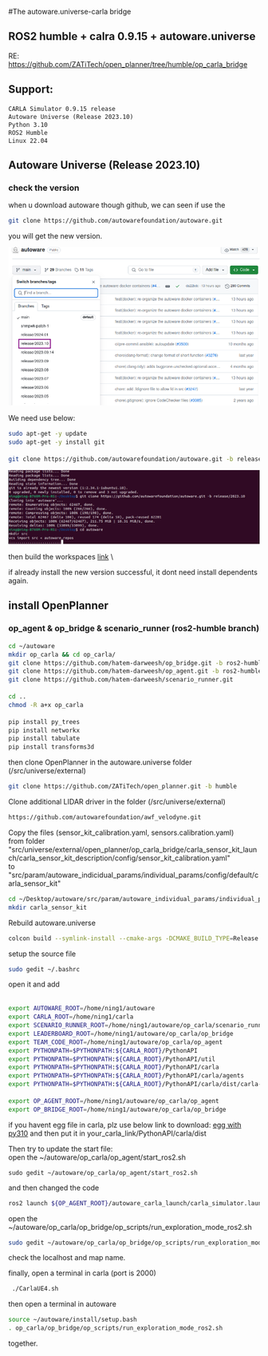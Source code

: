 #The autoware.universe-carla bridge
## ROS2 humble + calra 0.9.15 + autoware.universe

RE: https://github.com/ZATiTech/open_planner/tree/humble/op_carla_bridge

## Support:

    CARLA Simulator 0.9.15 release 
    Autoware Universe (Release 2023.10) 
    Python 3.10 
    ROS2 Humble  
    Linux 22.04 


## Autoware Universe (Release 2023.10) 
### check the version 
when u download autoware though github, we can seen if use the 
```bash
git clone https://github.com/autowarefoundation/autoware.git 
```
you will get the new version. 

![autoware_release](https://github.com/ningdian112/jiaocheng/blob/f33c4e35bde97d8c440e0754eb5a3c2b66227f4b/240307/image/2024-03-07_15-05.png)

We need use below:
``` bash 
sudo apt-get -y update
sudo apt-get -y install git

git clone https://github.com/autowarefoundation/autoware.git -b release/2023.10
```
![the downloading](https://github.com/ningdian112/jiaocheng/blob/87c602ddf1f22c084793558dbb7b3ba8d995c7ea/240307/image/2024-03-07_15-14.png)

then build the workspaces [link](https://autowarefoundation.github.io/autoware-documentation/main/installation/autoware/source-installation/) \

if already install the new version successful, it dont need install dependents again. 


## install OpenPlanner

### op_agent & op_bridge & scenario_runner (ros2-humble branch) 

```bash
cd ~/autoware
mkdir op_carla && cd op_carla/
git clone https://github.com/hatem-darweesh/op_bridge.git -b ros2-humble
git clone https://github.com/hatem-darweesh/op_agent.git -b ros2-humble
git clone https://github.com/hatem-darweesh/scenario_runner.git

cd ..
chmod -R a+x op_carla

pip install py_trees
pip install networkx
pip install tabulate
pip install transforms3d
```
then clone OpenPlanner in the autoware.universe folder (/src/universe/external) 
```bash
git clone https://github.com/ZATiTech/open_planner.git -b humble
```

Clone additional LIDAR driver in the folder (/src/universe/external)

```bash
https://github.com/autowarefoundation/awf_velodyne.git
```
Copy the files (sensor_kit_calibration.yaml, sensors.calibration.yaml)  \
from folder "src/universe/external/open_planner/op_carla_bridge/carla_sensor_kit_launch/carla_sensor_kit_description/config/sensor_kit_calibration.yaml"  \
to "src/param/autoware_indicidual_params/individual_params/config/default/carla_sensor_kit" 

```bash
cd ~/Desktop/autoware/src/param/autoware_individual_params/individual_params/config/default
mkdir carla_sensor_kit
```


Rebuild autoware.universe
```bash
colcon build --symlink-install --cmake-args -DCMAKE_BUILD_TYPE=Release
```

setup the source file 
```bash
sudo gedit ~/.bashrc
```
open it and add 
```bash

export AUTOWARE_ROOT=/home/ning1/autoware
export CARLA_ROOT=/home/ning1/carla
export SCENARIO_RUNNER_ROOT=/home/ning1/autoware/op_carla/scenario_runner
export LEADERBOARD_ROOT=/home/ning1/autoware/op_carla/op_bridge
export TEAM_CODE_ROOT=/home/ning1/autoware/op_carla/op_agent
export PYTHONPATH=$PYTHONPATH:${CARLA_ROOT}/PythonAPI
export PYTHONPATH=$PYTHONPATH:${CARLA_ROOT}/PythonAPI/util
export PYTHONPATH=$PYTHONPATH:${CARLA_ROOT}/PythonAPI/carla
export PYTHONPATH=$PYTHONPATH:${CARLA_ROOT}/PythonAPI/carla/agents
export PYTHONPATH=$PYTHONPATH:${CARLA_ROOT}/PythonAPI/carla/dist/carla-0.9.15-py3.10-linux-x86_64.egg

export OP_AGENT_ROOT=/home/ning1/autoware/op_carla/op_agent
export OP_BRIDGE_ROOT=/home/ning1/autoware/op_carla/op_bridge
```

if you havent egg file in carla, plz use below link to download:
[egg with py310](carla-0.9.15-py3.10-linux-x86_64.egg)
and then put it in your_carla_link/PythonAPI/carla/dist  

Then try to update the start file: \
open the ~/autoware/op_carla/op_agent/start_ros2.sh 
```sudo
sudo gedit ~/autoware/op_carla/op_agent/start_ros2.sh
```
and then changed the code
```bash
ros2 launch ${OP_AGENT_ROOT}/autoware_carla_launch/carla_simulator.launch.xml map_path:=/home/ning1/autoware/op_carla/map/Town01(your map location) vehicle_model:=sample_vehicle sensor_model:=carla_sensor_kit
```

open the ~/autoware/op_carla/op_bridge/op_scripts/run_exploration_mode_ros2.sh
```bash
sudo gedit ~/autoware/op_carla/op_bridge/op_scripts/run_exploration_mode_ros2.sh
```
check the localhost and map name.

finally, open a terminal in carla (port is 2000)
```bash
 ./CarlaUE4.sh 
```
then open a terminal in autoware
```bash
source ~/autoware/install/setup.bash
. op_carla/op_bridge/op_scripts/run_exploration_mode_ros2.sh
```
together.

